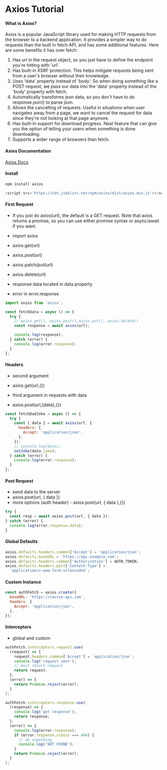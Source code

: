 # Axios Tutorial

#### What is Axios?
Axios is a popular JavaScript library used for making HTTP requests from the browser to a backend application. 
It provides a simpler way to do requests than the built in fetch API, and has some additional features. Here
are some benefits it has over fetch:

1. Has url in the request object, so you just have to define the endpoint you're hitting
  with 'url'.
2. Has built-in XSRF protection. This helps mitigate requests being sent from a user's
  browser without their knowledge.
3. Uses 'data' property instead of 'body'. So when doing something like a POST request, we pass
  our data into the 'data' property instead of the 'body' property with fetch.
4. Automatically transforms json data, so you don't have to do response.json() to parse json.
5. Allows the cancelling of requests. Useful in situations when user navigates away from a page,
  we want to cancel the request for data since they're not looking at that page anymore.
6. Has built-in support for download progress. Neat feature that can give you the option of telling
  your users when something is done downloading.
7. Supports a wider range of browsers than fetch.

#### Axios Documentation

[Axios Docs](https://axios-http.com/docs/intro)

#### Install

```sh
npm install axios
```

```js
<script src='https://cdn.jsdelivr.net/npm/axios/dist/axios.min.js'></script>
```

#### First Request
- If you just do axios(url), the default is a GET request. Note that 
  axios returns a promise, so you can use either promise syntax or async/await if you want.
  
- import axios
- axios.get(url)
- axios.post(url)
- axios.patch/put(url)
- axios.delete(url)

- response data located in data property
- error in error.response

```js
import axios from 'axios';

const fetchData = async () => {
  try {
    // axios.get(), axios.post(),axios.put(), axios.delete()
    const response = await axios(url);

    console.log(response);
  } catch (error) {
    console.log(error.response);
  }
};
```

#### Headers

- second argument
- axios.get(url,{})

- third argument in requests with data
- axios.post(url,{data},{})

```js
const fetchDadJoke = async () => {
  try {
    const { data } = await axios(url, {
      headers: {
        Accept: 'application/json',
      },
    });
    // console.log(data);
    setJoke(data.joke);
  } catch (error) {
    console.log(error.response);
  }
};
```

#### Post Request

- send data to the server
- axios.post(url, { data })
- more options (auth header) - axios.post(url, { data },{})

```js
try {
  const resp = await axios.post(url, { data });
} catch (error) {
  console.log(error.response.data);
}
```

#### Global Defaults

```js
axios.defaults.headers.common['Accept'] = 'application/json';
axios.defaults.baseURL = 'https://api.example.com';
axios.defaults.headers.common['Authorization'] = AUTH_TOKEN;
axios.defaults.headers.post['Content-Type'] =
  'application/x-www-form-urlencoded';
```

#### Custom Instance

```js
const authFetch = axios.create({
  baseURL: 'https://course-api.com',
  headers: {
    Accept: 'application/json',
  },
});
```

#### Interceptors

- global and custom

```js
authFetch.interceptors.request.use(
  (request) => {
    request.headers.common['Accept'] = `application/json`;
    console.log('request sent');
    // must return request
    return request;
  },
  (error) => {
    return Promise.reject(error);
  }
);

authFetch.interceptors.response.use(
  (response) => {
    console.log('got response');
    return response;
  },
  (error) => {
    console.log(error.response);
    if (error.response.status === 404) {
      // do something
      console.log('NOT FOUND');
    }
    return Promise.reject(error);
  }
);
```
